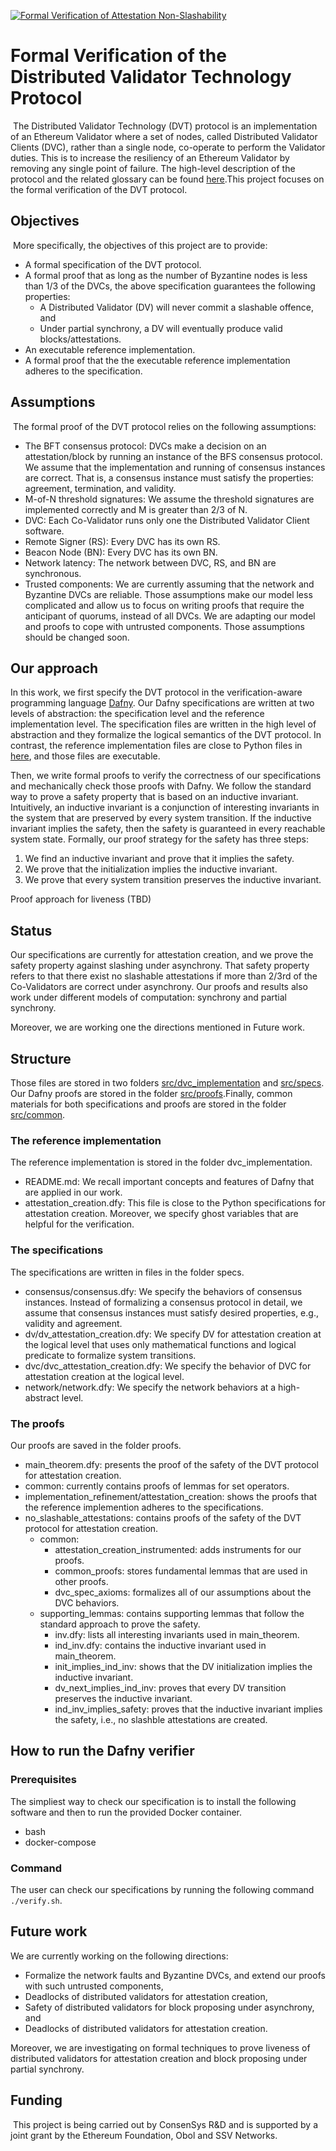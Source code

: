 [![Formal Verification of Attestation Non-Slashability](https://github.com/ConsenSys/distributed-validator-specs-internal/actions/workflows/main.yml/badge.svg)](https://github.com/ConsenSys/distributed-validator-specs-internal/actions/workflows/main.yml)

# Formal Verification of the Distributed Validator Technology Protocol
​​
The Distributed Validator Technology (DVT) protocol is an implementation of an Ethereum Validator where a set of nodes, called Distributed Validator Clients (DVC), rather than a single node, co-operate to perform the Validator duties. This is to increase the resiliency of an Ethereum Validator by removing any single point of failure. The high-level description of the protocol and the related glossary can be found [here](https://github.com/ethereum/distributed-validator-specs).
​
This project focuses on the formal verification of the DVT protocol.

## Objectives
​
More specifically, the objectives of this project are to provide:
​
- A formal specification of the DVT protocol.
- A formal proof that as long as the number of Byzantine nodes is less than 1/3 of the DVCs, the above specification guarantees the following properties:
    - A Distributed Validator (DV) will never commit a slashable offence, and
    - Under partial synchrony, a DV will eventually produce valid blocks/attestations.
- An executable reference implementation.
- A formal proof that the the executable reference implementation adheres to the specification.

## Assumptions
​
The formal proof of the DVT protocol relies on the following assumptions:
​
- The BFT consensus protocol: DVCs make a decision on an attestation/block by running an instance of the BFS consensus protocol. We assume that the implementation and running of consensus instances are correct. That is, a consensus instance must satisfy the properties: agreement, termination, and validity.
- M-of-N threshold signatures: We assume the threshold signatures are implemented correctly and M is greater than 2/3 of N.
- DVC: Each Co-Validator runs only one the Distributed Validator Client software.
- Remote Signer (RS): Every DVC has its own RS.
- Beacon Node (BN): Every DVC has its own BN.
- Network latency: The network between DVC, RS, and BN are synchronous.
- Trusted components: We are currently assuming that the network and Byzantine DVCs are reliable. Those assumptions make our model less complicated and allow us to focus on writing proofs that require the anticipant of quorums, instead of all DVCs. We are adapting our model and proofs to cope with untrusted components. Those assumptions should be changed soon.

## Our approach

In this work, we first specify the DVT protocol in the verification-aware programming language [Dafny](https://dafny.org). Our Dafny specifications are written at two levels of abstraction: the specification level and the reference implementation level. The specification files are written in the high level of abstraction and they formalize the logical semantics of the DVT protocol. In contrast, the reference implementation files are close to Python files in [here](https://github.com/ethereum/distributed-validator-specs/tree/dev/src/dvspec), and those files are executable.

Then, we write formal proofs to verify the correctness of our specifications and mechanically check those proofs with Dafny. We follow the standard way to prove a safety property that is based on an inductive invariant. Intuitively, an inductive invariant is a conjunction of interesting invariants in the system that are preserved by every system transition. If the inductive invariant implies the safety, then the safety is guaranteed in every reachable system state. Formally, our proof strategy for the safety has three steps:
1. We find an inductive invariant and prove that it implies the safety.
2. We prove that the initialization implies the inductive invariant.
3. We prove that every system transition preserves the inductive invariant.

Proof approach for liveness (TBD)

## Status

Our specifications are currently for attestation creation, and we prove the safety property against slashing under asynchrony. That safety property refers to that there exist no slashable attestations if more than 2/3rd of the Co-Validators are correct under asynchrony. Our proofs and results also work under different models of computation: synchrony and partial synchrony.

Moreover, we are working one the directions mentioned in Future work.

## Structure

 Those files are stored in two folders [src/dvc_implementation](https://github.com/ConsenSys/distributed-validator-specs-internal/tree/internal_dvt_proofs/src/dvc_implementation) and [src/specs](https://github.com/ConsenSys/distributed-validator-specs-internal/tree/internal_dvt_proofs/src/specs). Our Dafny proofs are stored in the folder [src/proofs](https://github.com/ConsenSys/distributed-validator-specs-internal/tree/internal_dvt_proofs/src/proofs).Finally, common materials for both specifications and proofs are stored in the folder [src/common](https://github.com/ConsenSys/distributed-validator-specs-internal/tree/internal_dvt_proofs/src/common).

### The reference implementation

The reference implementation is stored in the folder dvc_implementation.

- README.md: We recall important concepts and features of Dafny that are applied in our work. 
- attestation_creation.dfy: This file is close to the Python specifications for attestation creation. Moreover, we specify ghost variables that are helpful for the verification.

### The specifications

The specifications are written in files in the folder specs.
- consensus/consensus.dfy: We specify the behaviors of consensus instances. Instead of formalizing a consensus protocol in detail, we assume that consensus instances must satisfy desired properties, e.g., validity and agreement.
- dv/dv_attestation_creation.dfy: We specify DV for attestation creation at the logical level that uses only mathematical functions and logical predicate to formalize system transitions.
- dvc/dvc_attestation_creation.dfy: We specify the behavior of DVC for attestation creation at the logical level.
- network/network.dfy: We specify the network behaviors at a high-abstract level.


### The proofs
Our proofs are saved in the folder proofs.
- main_theorem.dfy: presents the proof of the safety of the DVT protocol for attestation creation.
- common: currently contains proofs of lemmas for set operators.
- implementation_refinement/attestation_creation: shows the proofs that the reference implemention adheres to the specifications.
- no_slashable_attestations: contains proofs of the safety of the DVT protocol for attestation creation.
    - common:
        - attestation_creation_instrumented: adds instruments for our proofs.
        - common_proofs: stores fundamental lemmas that are used in other proofs.
        - dvc_spec_axioms: formalizes all of our assumptions about the DVC behaviors.
    - supporting_lemmas: contains supporting lemmas that follow the standard approach to prove the safety.
        - inv.dfy: lists all interesting invariants used in main_theorem.
        - ind_inv.dfy: contains the inductive invariant used in main_theorem.
        - init_implies_ind_inv: shows that the DV initialization implies the inductive invariant.
        - dv_next_implies_ind_inv: proves that every DV transition preserves the inductive invariant.
        - ind_inv_implies_safety: proves that the inductive invariant implies the safety, i.e., no slashble attestations are created.

## How to run the Dafny verifier

### Prerequisites
The simpliest way to check our specification is to install the following software and then to run the provided Docker container.
- bash
- docker-compose

### Command
The user can check our specifications by running the following command `./verify.sh`.

## Future work

We are currently working on the following directions:
- Formalize the network faults and Byzantine DVCs, and extend our proofs with such untrusted components,
- Deadlocks of distributed validators for attestation creation, 
- Safety of distributed validators for block proposing under asynchrony, and
- Deadlocks of distributed validators for attestation creation.

Moreover, we are investigating on formal techniques to prove liveness of distributed validators for attestation creation and block proposing under partial synchrony.

## Funding
​
This project is being carried out by ConsenSys R&D and is supported by a joint grant by the Ethereum Foundation, Obol and SSV Networks.